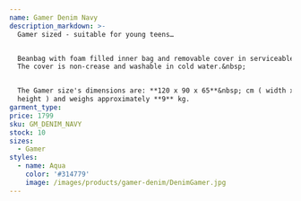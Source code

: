 ```yaml
---
name: Gamer Denim Navy
description_markdown: >-
  Gamer sized - suitable for young teens…


  Beanbag with foam filled inner bag and removable cover in serviceable fabric.
  The cover is non-crease and washable in cold water.&nbsp;


  The Gamer size's dimensions are: **120 x 90 x 65**&nbsp; cm ( width x depth x
  height ) and weighs approximately **9** kg.
garment_type:
price: 1799
sku: GM_DENIM_NAVY
stock: 10
sizes:
  - Gamer
styles:
  - name: Aqua
    color: '#314779'
    image: /images/products/gamer-denim/DenimGamer.jpg
---
```

